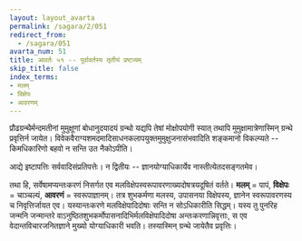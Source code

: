 ```yaml
---
layout: layout_avarta
permalink: /sagara/2/051
redirect_from:
  - /sagara/051
avarta_num: 51
title: आवर्तः ५१ -- पूर्वावर्तस्य तृतीयं प्रष्टव्यम्
skip_title: false
index_terms:
- मलम्
- विक्षेपः
- आवरणम्
---
```


प्रौढग्रन्थैर्मन्दमतीनां मुमुक्षूणां बोधानुदयादयं ग्रन्थो यद्यपि तेषां मोक्षोपयोगी स्यात् तथापि मुमुक्षामात्रेणास्मिन् ग्रन्थे प्रवृत्तिर्न जायेत। 
विवेकवैराग्यशमदमादिसाधनकलापयुक्तमुमुक्षुजनासंभवादिति शङ्कमानो विकल्प्यते -- 
किमधिकारिणो बहवो न सन्ति उत नैकोऽपीति। 

आद्ये इष्टापत्तिः सर्ववादिसंप्रतिपत्तेः। 
न द्वितीयः -- ज्ञानयोग्याधिकार्येव नास्तीत्येतदसङ्गतमेव। 

तथा हि, सर्वेषामप्यन्तःकरणं निसर्गत एव मलविक्षेपस्वरूपावरणाख्यदोषत्रयदूषितं वर्तते। 
**मलम्** = पापं, **विक्षेपः** = चाञ्चल्यं, **आवरणं** = स्वरूपाज्ञानम्। 
तत्र शुभकर्मणा मलस्य, उपासनया विक्षेपस्य, ज्ञानेन स्वरूपावरणस्य च निवृत्तिर्जायत एव। 
यस्यान्तःकरणे मलविक्षेपादिदोषाः सन्ति न सोऽधिकारीति सिद्धम्। 
यस्य तु पुनरिह जन्मनि जन्मान्तरे वाऽनुष्ठितशुभकर्मोपासनादिभिर्मलविक्षेपादिदोषा अन्तःकरणान्निवृत्ताः, स एव वेदान्तविचारजनितज्ञाने मुख्यो योग्याधिकारी भवति। 
तस्यास्मिन् ग्रन्थे जायेतैव प्रवृत्तिः।

<div class="footnote" markdown="1">
</div>
